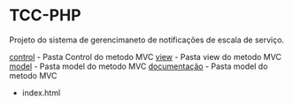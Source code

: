 # TCC-PHP

Projeto do sistema de gerencimaneto de notificações de escala de serviço.

[control](/control) - Pasta Control do metodo MVC
[view](/view) - Pasta view do metodo MVC
[model](/model) - Pasta model do metodo MVC
[documentação](/documentacao) - Pasta model do metodo MVC
- index.html
